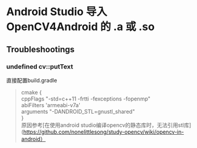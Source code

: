 # Android Studio 导入 OpenCV4Android 的 .a 或 .so
## Troubleshootings
### undefined cv::putText
直接配置build.gradle  
>cmake {  
  cppFlags "-std=c++11 -frtti -fexceptions -fopenmp"  
  abiFilters 'armeabi-v7a'  
  arguments "-DANDROID_STL=gnustl_shared"  
}  
原因参考[在使用android studio编译opencv的静态库时，无法引用stl库](https://github.com/nonelittlesong/study-opencv/wiki/opencv-in-android）  
